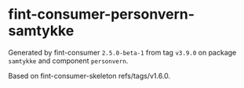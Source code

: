 # fint-consumer-personvern-samtykke

Generated by fint-consumer `2.5.0-beta-1` from tag `v3.9.0` on package `samtykke` and component `personvern`.

Based on fint-consumer-skeleton refs/tags/v1.6.0.
